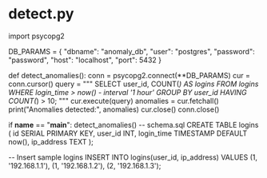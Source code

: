 # detect.py
import psycopg2

DB_PARAMS = {
    "dbname": "anomaly_db",
    "user": "postgres",
    "password": "password",
    "host": "localhost",
    "port": 5432
}

def detect_anomalies():
    conn = psycopg2.connect(**DB_PARAMS)
    cur = conn.cursor()
    query = """
        SELECT user_id, COUNT(*) AS logins
        FROM logins
        WHERE login_time > now() - interval '1 hour'
        GROUP BY user_id
        HAVING COUNT(*) > 10;
    """
    cur.execute(query)
    anomalies = cur.fetchall()
    print("Anomalies detected:", anomalies)
    cur.close()
    conn.close()

if __name__ == "__main__":
    detect_anomalies()
-- schema.sql
CREATE TABLE logins (
    id SERIAL PRIMARY KEY,
    user_id INT,
    login_time TIMESTAMP DEFAULT now(),
    ip_address TEXT
);

-- Insert sample logins
INSERT INTO logins(user_id, ip_address) VALUES
(1, '192.168.1.1'),
(1, '192.168.1.2'),
(2, '192.168.1.3');
